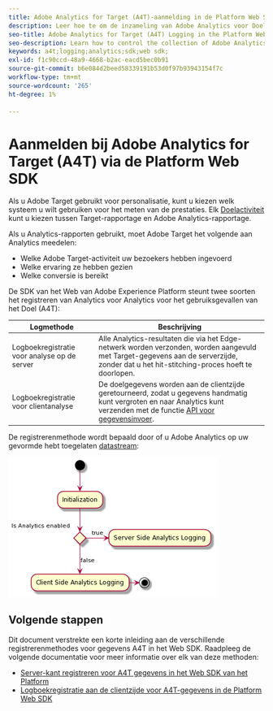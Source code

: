 ```yaml
---
title: Adobe Analytics for Target (A4T)-aanmelding in de Platform Web SDK
description: Leer hoe te om de inzameling van Adobe Analytics voor Doel (A4T) gegevens te controleren gebruikend het Web SDK van het Experience Platform.
seo-title: Adobe Analytics for Target (A4T) Logging in the Platform Web SDK
seo-description: Learn how to control the collection of Adobe Analytics for Target (A4T) data using the Experience Platform Web SDK.
keywords: a4t;logging;analytics;sdk;web sdk;
exl-id: f1c90ccd-48a9-4668-b2ac-eacd5bec0b91
source-git-commit: b6e084d2beed58339191b53d0f97b93943154f7c
workflow-type: tm+mt
source-wordcount: '265'
ht-degree: 1%

---
```


# Aanmelden bij Adobe Analytics for Target (A4T) via de Platform Web SDK

Als u Adobe Target gebruikt voor personalisatie, kunt u kiezen welk systeem u wilt gebruiken voor het meten van de prestaties. Elk [Doelactiviteit](https://experienceleague.adobe.com/docs/target/using/activities/target-activities-guide.html) kunt u kiezen tussen Target-rapportage en Adobe Analytics-rapportage.

Als u Analytics-rapporten gebruikt, moet Adobe Target het volgende aan Analytics meedelen:

* Welke Adobe Target-activiteit uw bezoekers hebben ingevoerd
* Welke ervaring ze hebben gezien
* Welke conversie is bereikt

De SDK van het Web van Adobe Experience Platform steunt twee soorten het registreren van Analytics voor Analytics voor het gebruiksgevallen van het Doel (A4T):

| Logmethode | Beschrijving |
| --- | --- |
| Logboekregistratie voor analyse op de server | Alle Analytics-resultaten die via het Edge-netwerk worden verzonden, worden aangevuld met Target-gegevens aan de serverzijde, zonder dat u het hit-stitching-proces hoeft te doorlopen. |
| Logboekregistratie voor clientanalyse | De doelgegevens worden aan de clientzijde geretourneerd, zodat u gegevens handmatig kunt vergroten en naar Analytics kunt verzenden met de functie [API voor gegevensinvoer](https://experienceleague.adobe.com/docs/analytics/import/c-data-insertion-api.html). |

De registrerenmethode wordt bepaald door of u Adobe Analytics op uw gevormde hebt toegelaten [datastream](../../../../datastreams/overview.md):

![Beslissingsstroom voor de registratiemethode](../assets/analytics-logging.png)

## Volgende stappen

Dit document verstrekte een korte inleiding aan de verschillende registrerenmethodes voor gegevens A4T in het Web SDK. Raadpleeg de volgende documentatie voor meer informatie over elk van deze methoden:

* [Server-kant registreren voor A4T gegevens in het Web SDK van het Platform](./server-side.md)
* [Logboekregistratie aan de clientzijde voor A4T-gegevens in de Platform Web SDK](./client-side.md)

